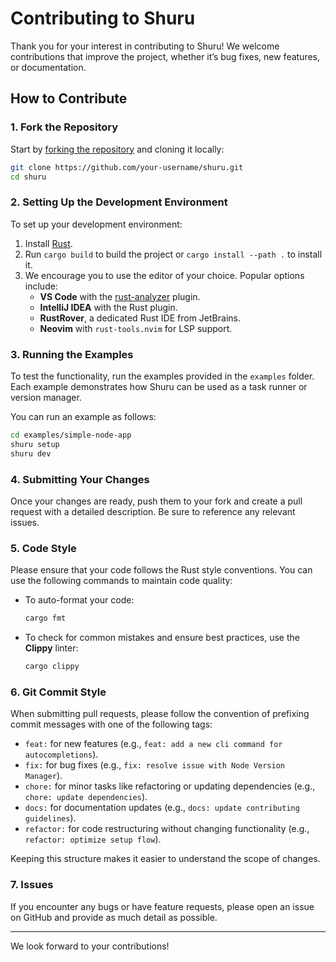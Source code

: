 # Contributing to Shuru

Thank you for your interest in contributing to Shuru! We welcome contributions that improve the project, whether it’s bug fixes, new features, or documentation.

## How to Contribute

### 1. Fork the Repository

Start by [forking the repository](https://github.com/shuru-project/shuru) and cloning it locally:

```bash
git clone https://github.com/your-username/shuru.git
cd shuru
```

### 2. Setting Up the Development Environment

To set up your development environment:

1. Install [Rust](https://www.rust-lang.org/).
2. Run `cargo build` to build the project or `cargo install --path .` to install it.
3. We encourage you to use the editor of your choice. Popular options include:
   - **VS Code** with the [rust-analyzer](https://marketplace.visualstudio.com/items?itemName=rust-lang.rust-analyzer) plugin.
   - **IntelliJ IDEA** with the Rust plugin.
   - **RustRover**, a dedicated Rust IDE from JetBrains.
   - **Neovim** with `rust-tools.nvim` for LSP support.

### 3. Running the Examples

To test the functionality, run the examples provided in the `examples` folder. Each example demonstrates how Shuru can be used as a task runner or version manager.

You can run an example as follows:

```bash
cd examples/simple-node-app
shuru setup
shuru dev
```

### 4. Submitting Your Changes

Once your changes are ready, push them to your fork and create a pull request with a detailed description. Be sure to reference any relevant issues.

### 5. Code Style

Please ensure that your code follows the Rust style conventions. You can use the following commands to maintain code quality:

- To auto-format your code:

    ```bash
    cargo fmt
    ```

- To check for common mistakes and ensure best practices, use the **Clippy** linter:

    ```bash
    cargo clippy
    ```

### 6. Git Commit Style

When submitting pull requests, please follow the convention of prefixing commit messages with one of the following tags:

- `feat:` for new features (e.g., `feat: add a new cli command for autocompletions`).
- `fix:` for bug fixes (e.g., `fix: resolve issue with Node Version Manager`).
- `chore:` for minor tasks like refactoring or updating dependencies (e.g., `chore: update dependencies`).
- `docs:` for documentation updates (e.g., `docs: update contributing guidelines`).
- `refactor:` for code restructuring without changing functionality (e.g., `refactor: optimize setup flow`).

Keeping this structure makes it easier to understand the scope of changes.

### 7. Issues

If you encounter any bugs or have feature requests, please open an issue on GitHub and provide as much detail as possible.

---

We look forward to your contributions!
